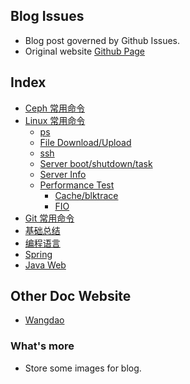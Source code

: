 ## Blog Issues
- Blog post governed by Github Issues.
- Original website [Github Page](https://zjs1224522500.github.io)

## Index
- [Ceph 常用命令](https://github.com/zjs1224522500/BlogIssue/issues/18)
- [Linux 常用命令](https://github.com/zjs1224522500/BlogIssue/issues/17)
  - [ps](https://github.com/zjs1224522500/BlogIssue/issues/17#issue-467810334)
  - [File Download/Upload](https://github.com/zjs1224522500/BlogIssue/issues/17#issuecomment-552468496)
  - [ssh](https://github.com/zjs1224522500/BlogIssue/issues/17#issuecomment-603275584)
  - [Server boot/shutdown/task](https://github.com/zjs1224522500/BlogIssue/issues/17#issuecomment-653284404)
  - [Server Info](https://github.com/zjs1224522500/BlogIssue/issues/17#issuecomment-555008175)
  - [Performance Test]()
    - [Cache/blktrace](https://github.com/zjs1224522500/BlogIssue/issues/17#issuecomment-669746771)
    - [FIO](https://github.com/zjs1224522500/BlogIssue/issues/17#issuecomment-683724376)
- [Git 常用命令](https://github.com/zjs1224522500/BlogIssue/issues/14)
- [基础总结](https://github.com/zjs1224522500/BlogIssue/labels/%E5%9F%BA%E7%A1%80%E6%80%BB%E7%BB%93)
- [编程语言](https://github.com/zjs1224522500/BlogIssue/issues?q=label%3A%E7%BC%96%E7%A8%8B%E8%AF%AD%E8%A8%80)
- [Spring](https://github.com/zjs1224522500/BlogIssue/issues?q=is%3Aissue+is%3Aopen+label%3ASpring)
- [Java Web](https://github.com/zjs1224522500/BlogIssue/labels/JavaWeb)

## Other Doc Website
- [Wangdao](https://wangdoc.com/)

### What's more
- Store some images for blog.
